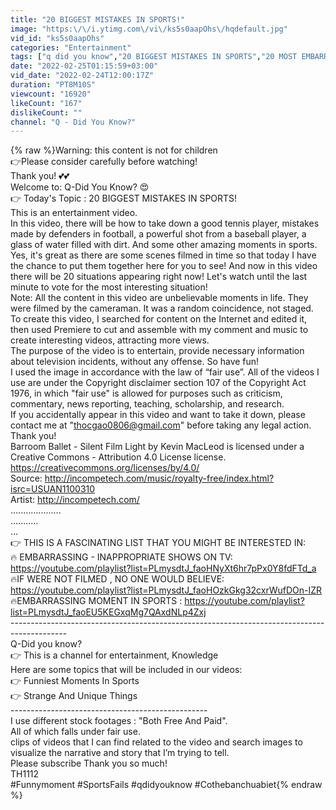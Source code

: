 ```yaml
---
title: "20 BIGGEST MISTAKES IN SPORTS!"
image: "https:\/\/i.ytimg.com\/vi\/ks5s0aapOhs\/hqdefault.jpg"
vid_id: "ks5s0aapOhs"
categories: "Entertainment"
tags: ["q did you know","20 BIGGEST MISTAKES IN SPORTS","20 MOST EMBARRASSING MOMENTS IN SPORTS!"]
date: "2022-02-25T01:15:59+03:00"
vid_date: "2022-02-24T12:00:17Z"
duration: "PT8M10S"
viewcount: "16920"
likeCount: "167"
dislikeCount: ""
channel: "Q - Did You Know?"
---
```

{% raw %}Warning: this content is not for children<br />👉Please consider carefully before watching! <br />Thank you! 💕💕<br />Welcome to:  Q-Did You Know? 😍 <br />👉 Today's Topic : 20 BIGGEST MISTAKES IN SPORTS!<br />This is an entertainment video.<br />In this video, there will be how to take down a good tennis player, mistakes made by defenders in football, a powerful shot from a baseball player, a glass of water filled with dirt. And some other amazing moments in sports.<br />Yes, it's great as there are some scenes filmed in time so that today I have the chance to put them together here for you to see! And now in this video there will be 20 situations appearing right now! Let's watch until the last minute to vote for the most interesting situation!<br />Note: All the content in this video are unbelievable moments in life. They were filmed by the cameraman. It was a random coincidence, not staged.<br />To create this video, I searched for content on the Internet and edited it, then used Premiere to cut and assemble with my comment and music to create interesting videos, attracting more views.<br />The purpose of the video is to entertain, provide necessary information about television incidents, without any offense. So have fun!<br />I used the image in accordance with the law of “fair use”. All of the videos I use are under the Copyright disclaimer section 107 of the Copyright Act 1976, in which &quot;fair use&quot; is allowed for purposes such as criticism, commentary, news reporting, teaching, scholarship, and research.<br />If you accidentally appear in this video and want to take it down, please contact me at &quot;thocgao0806@gmail.com&quot; before taking any legal action.<br />Thank you!<br />Barroom Ballet - Silent Film Light by Kevin MacLeod is licensed under a Creative Commons - Attribution 4.0 License license. <a rel="nofollow" target="blank" href="https://creativecommons.org/licenses/by/4.0/">https://creativecommons.org/licenses/by/4.0/</a> <br />Source: <a rel="nofollow" target="blank" href="http://incompetech.com/music/royalty-free/index.html?isrc=USUAN1100310">http://incompetech.com/music/royalty-free/index.html?isrc=USUAN1100310</a> <br />Artist: <a rel="nofollow" target="blank" href="http://incompetech.com/">http://incompetech.com/</a><br />....................<br />...........<br />...<br />👉 THIS IS A FASCINATING LIST THAT YOU MIGHT BE INTERESTED IN:<br />🔥 EMBARRASSING - INAPPROPRIATE SHOWS ON TV: <br /> <a rel="nofollow" target="blank" href="https://youtube.com/playlist?list=PLmysdtJ_faoHNyXt6hr7pPx0Y8fdFTd_a">https://youtube.com/playlist?list=PLmysdtJ_faoHNyXt6hr7pPx0Y8fdFTd_a</a><br />🔥IF WERE NOT FILMED , NO ONE WOULD BELIEVE: <br /><a rel="nofollow" target="blank" href="https://youtube.com/playlist?list=PLmysdtJ_faoHOzkGkg32cxrWufDOn-IZR">https://youtube.com/playlist?list=PLmysdtJ_faoHOzkGkg32cxrWufDOn-IZR</a><br />🔥EMBARRASSING MOMENT IN SPORTS : <a rel="nofollow" target="blank" href="https://youtube.com/playlist?list=PLmysdtJ_faoEU5KEGxqMg7QAxdNLp4Zxj">https://youtube.com/playlist?list=PLmysdtJ_faoEU5KEGxqMg7QAxdNLp4Zxj</a>                                        <br />--------------------------------------------------------------------------------------------<br />Q-Did you know?   <br />👉 This is a channel for entertainment, Knowledge<br />Here are some topics that will be included in our videos:<br />👉  Funniest Moments In Sports<br />👉  Strange And Unique Things<br />-------------------------------------------------<br />I use different stock footages : &quot;Both Free And Paid&quot;. <br />All of which falls under fair use. <br />clips of videos that I can find related to the video and search images to visualize the narrative and story that I’m trying to tell.<br />Please subscribe  Thank you so much!<br />TH1112<br />#Funnymoment #SportsFails #qdidyouknow #Cothebanchuabiet{% endraw %}

